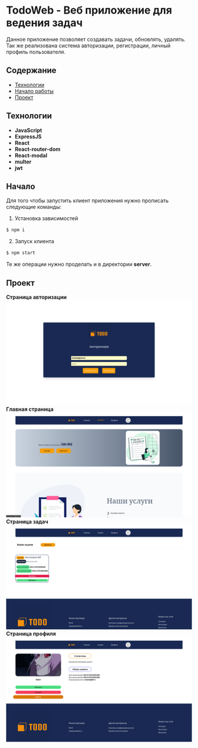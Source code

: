 # TodoWeb - Веб приложение для ведения задач
Данное приложение позволяет создавать задачи, обновлять, удалять. Так же реализована система авторизации, регистрации, личный профиль пользователя.

## Содержание
- [Технологии](#технологии)
- [Начало работы](#начало)
- [Проект](#проект)

## Технологии
- __JavaScript__
- __ExpressJS__
- __React__
- __React-router-dom__
- __React-modal__
- __multer__
- __jwt__

## Начало
Для того чтобы запустить клиент приложения нужно прописать следующие команды:
1. Установка зависимостей
```sh
$ npm i
```

2. Запуск клиента
```sh
$ npm start
```
Те же операции нужно проделать и в директории **server**.


## Проект
**Страница авторизации**
![Страница авторизации](https://github.com/darkfos/TodoWeb/blob/main/readme/images/Screenshot%20from%202024-11-15%2001-54-52.png)
**Главная страница**
![Главная страница](https://github.com/darkfos/TodoWeb/blob/main/readme/images/Screenshot%20from%202024-11-15%2001-55-44.png)
**Страница задач**
![Страница задач](https://github.com/darkfos/TodoWeb/blob/main/readme/images/Screenshot%20from%202024-11-15%2002-00-16.png)
**Страница профиля**
![Страница профиля](https://github.com/darkfos/TodoWeb/blob/main/readme/images/Screenshot%20from%202024-11-15%2001-56-28.png)
